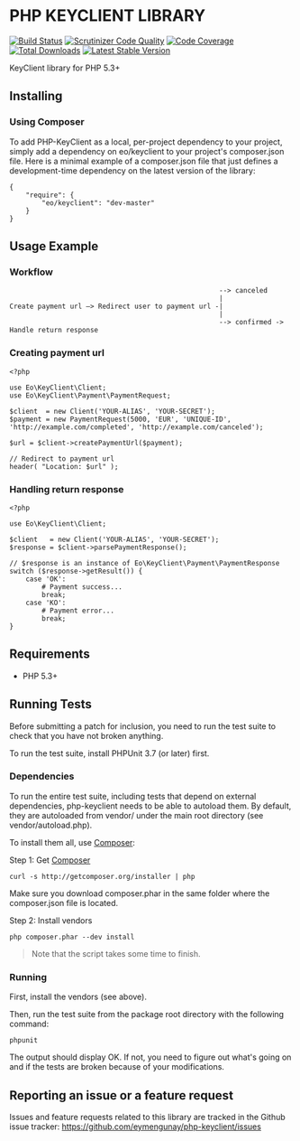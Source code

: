# PHP KEYCLIENT LIBRARY

[![Build Status](https://travis-ci.org/eymengunay/php-keyclient.png?branch=master)](https://travis-ci.org/eymengunay/php-keyclient)
[![Scrutinizer Code Quality](https://scrutinizer-ci.com/g/eymengunay/php-keyclient/badges/quality-score.png?s=c43aa5f7931d48b7d02fe58220155cebff11f882)](https://scrutinizer-ci.com/g/eymengunay/php-keyclient/)
[![Code Coverage](https://scrutinizer-ci.com/g/eymengunay/php-keyclient/badges/coverage.png?s=3932e859f5bcb4d0cded28b2889598dfce1452c4)](https://scrutinizer-ci.com/g/eymengunay/php-keyclient/)
[![Total Downloads](https://poser.pugx.org/eo/keyclient/downloads.png)](https://packagist.org/packages/eo/keyclient)
[![Latest Stable Version](https://poser.pugx.org/eo/keyclient/v/stable.png)](https://packagist.org/packages/eo/keyclient)

KeyClient library for PHP 5.3+

## Installing

### Using Composer

To add PHP-KeyClient as a local, per-project dependency to your project, simply add a dependency on eo/keyclient to your project's composer.json file. Here is a minimal example of a composer.json file that just defines a development-time dependency on the latest version of the library:

```
{
    "require": {
        "eo/keyclient": "dev-master"
    }
}
```

## Usage Example

### Workflow

```
                                                    --> canceled
                                                    |
Create payment url –> Redirect user to payment url -|
                                                    |
                                                    --> confirmed -> Handle return response
```

### Creating payment url
```
<?php

use Eo\KeyClient\Client;
use Eo\KeyClient\Payment\PaymentRequest;

$client  = new Client('YOUR-ALIAS', 'YOUR-SECRET');
$payment = new PaymentRequest(5000, 'EUR', 'UNIQUE-ID', 'http://example.com/completed', 'http://example.com/canceled');

$url = $client->createPaymentUrl($payment);

// Redirect to payment url
header( "Location: $url" );
```

### Handling return response
```
<?php

use Eo\KeyClient\Client;

$client   = new Client('YOUR-ALIAS', 'YOUR-SECRET');
$response = $client->parsePaymentResponse();

// $response is an instance of Eo\KeyClient\Payment\PaymentResponse
switch ($response->getResult()) {
    case 'OK':
        # Payment success...
        break;
    case 'KO':
        # Payment error...
        break;
}
```

## Requirements
* PHP 5.3+

## Running Tests
Before submitting a patch for inclusion, you need to run the test suite to check that you have not broken anything.

To run the test suite, install PHPUnit 3.7 (or later) first.

### Dependencies
To run the entire test suite, including tests that depend on external dependencies, php-keyclient needs to be able to autoload them. By default, they are autoloaded from vendor/ under the main root directory (see vendor/autoload.php).

To install them all, use [Composer](http://getcomposer.org):

Step 1: Get [Composer](http://getcomposer.org)
```
curl -s http://getcomposer.org/installer | php
```
Make sure you download composer.phar in the same folder where the composer.json file is located.

Step 2: Install vendors
```
php composer.phar --dev install
```

> Note that the script takes some time to finish.

### Running
First, install the vendors (see above).

Then, run the test suite from the package root directory with the following command:
```
phpunit
```

The output should display OK. If not, you need to figure out what's going on and if the tests are broken because of your modifications.

## Reporting an issue or a feature request
Issues and feature requests related to this library are tracked in the Github issue tracker: https://github.com/eymengunay/php-keyclient/issues
